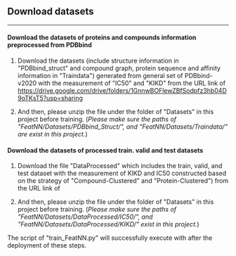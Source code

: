 ## Download datasets

-------------

#### Download the datasets of proteins and compounds information preprocessed from PDBbind

1) Download the datasets (include structure information in "PDBbind_struct" and compound graph, 
protein sequence and affinity information in "Traindata") generated from general set of PDBbind-v2020 with the measurement of "IC50" and "KIKD" from the URL link of 
<https://drive.google.com/drive/folders/1GnnwBOFlewZBfSodpfz3hb04D9oTKsT5?usp=sharing>

2) And then, please unzip the file under the folder of "Datasets" in this project before training. 
(*Please make sure the paths of "FeatNN/Datasets/PDBbind_Struct/", and "FeatNN/Datasets/Traindata/" are exist in this project.*)


#### Download the datasets of processed train. valid and test datasets

1) Download the file "DataProcessed" which includes the train, valid, and test dataset with the measurement of KIKD 
and IC50 constructed based on the strategy of "Compound-Clustered" and "Protein-Clustered") from the URL link of 
<xxxxxx>

2) And then, please unzip the file under the folder of "Datasets" in this project before training. 
(*Please make sure the paths of "FeatNN/Datasets/DataProcessed/IC50/", and "FeatNN/Datasets/DataProcessed/KIKD/" exist in this project.*)


The script of "train_FeatNN.py" will successfully execute with after the deployment of these steps.
